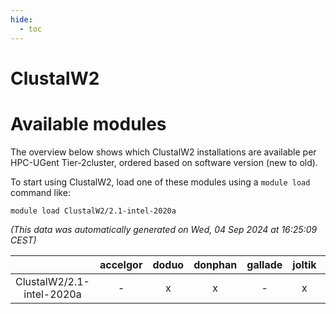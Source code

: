 ```yaml
---
hide:
  - toc
---
```


ClustalW2
=========

# Available modules


The overview below shows which ClustalW2 installations are available per HPC-UGent Tier-2cluster, ordered based on software version (new to old).

To start using ClustalW2, load one of these modules using a `module load` command like:

```shell
module load ClustalW2/2.1-intel-2020a
```

*(This data was automatically generated on Wed, 04 Sep 2024 at 16:25:09 CEST)*  

| |accelgor|doduo|donphan|gallade|joltik|shinx|skitty|
| :---: | :---: | :---: | :---: | :---: | :---: | :---: | :---: |
|ClustalW2/2.1-intel-2020a|-|x|x|-|x|-|x|
